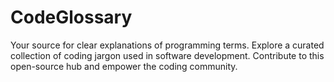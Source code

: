 # CodeGlossary
Your source for clear explanations of programming terms. Explore a curated collection of coding jargon used in software development. Contribute to this open-source hub and empower the coding community.
